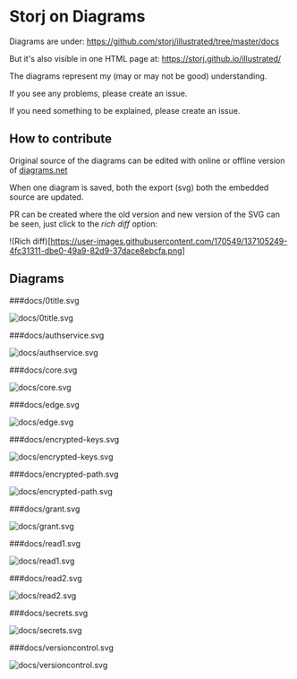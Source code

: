 # Storj on Diagrams

Diagrams are under: https://github.com/storj/illustrated/tree/master/docs

But it's also visible in one HTML page at: https://storj.github.io/illustrated/

The diagrams represent my (may or may not be good) understanding.

If you see any problems, please create an issue.

If you need something to be explained, please create an issue.

## How to contribute

Original source of the diagrams can be edited with online or offline version of [diagrams.net](https://app.diagrams.net)

When one diagram is saved, both the export (svg) both the embedded source are updated. 

PR can be created where the old version and new version of the SVG can be seen, just click to the *rich diff* option:

!(Rich diff)[https://user-images.githubusercontent.com/170549/137105249-4fc31311-dbe0-49a9-82d9-37dace8ebcfa.png]

## Diagrams

###docs/0title.svg

![docs/0title.svg](docs/0title.svg)

###docs/authservice.svg

![docs/authservice.svg](docs/authservice.svg)

###docs/core.svg

![docs/core.svg](docs/core.svg)

###docs/edge.svg

![docs/edge.svg](docs/edge.svg)

###docs/encrypted-keys.svg

![docs/encrypted-keys.svg](docs/encrypted-keys.svg)

###docs/encrypted-path.svg

![docs/encrypted-path.svg](docs/encrypted-path.svg)

###docs/grant.svg

![docs/grant.svg](docs/grant.svg)

###docs/read1.svg

![docs/read1.svg](docs/read1.svg)

###docs/read2.svg

![docs/read2.svg](docs/read2.svg)

###docs/secrets.svg

![docs/secrets.svg](docs/secrets.svg)

###docs/versioncontrol.svg

![docs/versioncontrol.svg](docs/versioncontrol.svg)

